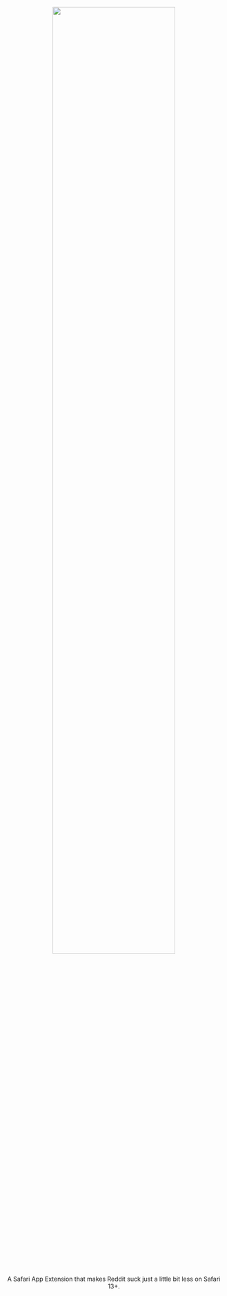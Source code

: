 <p align="center">
    <img src="https://i.imgur.com/Mr2imeo.jpg" height=75% width=75%>
</p>
<p align="center">
    A Safari App Extension that makes Reddit suck just a little bit less on Safari 13+.
</p>
